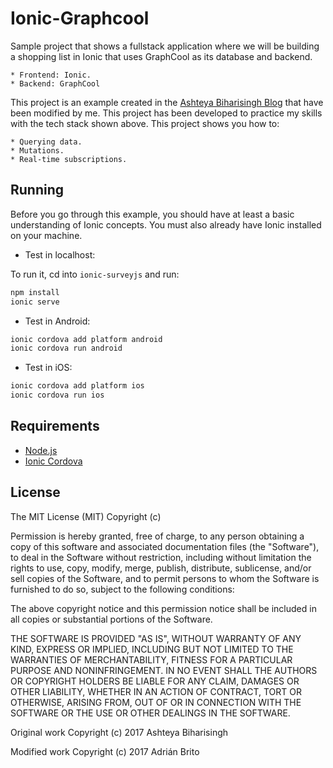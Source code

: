# Ionic-Graphcool

Sample project that shows a fullstack application where we will be building a shopping list in Ionic that uses GraphCool as its database and backend.

    * Frontend: Ionic.
    * Backend: GraphCool

This project is an example created in the [Ashteya Biharisingh Blog](https://gonehybrid.com/how-to-build-an-ionic-app-with-a-graphcool-backend-part-1/) that have been modified by me. This project has been developed to practice my skills with the tech stack shown above. This project shows you how to:

    * Querying data.
    * Mutations.
    * Real-time subscriptions.

## Running

Before you go through this example, you should have at least a basic understanding of Ionic concepts. You must also already have Ionic installed on your machine.

* Test in localhost:

To run it, cd into `ionic-surveyjs` and run:

```bash
npm install
ionic serve
```

* Test in Android: 

```bash
ionic cordova add platform android
ionic cordova run android
```

* Test in iOS: 

```bash
ionic cordova add platform ios
ionic cordova run ios
```

## Requirements

* [Node.js](http://nodejs.org/)
* [Ionic Cordova](https://ionicframework.com/docs/intro/installation/)

## License
   
The MIT License (MIT) Copyright (c)

Permission is hereby granted, free of charge, to any person obtaining a copy of this software and associated documentation files (the "Software"), to deal in the Software without restriction, including without limitation the rights to use, copy, modify, merge, publish, distribute, sublicense, and/or sell copies of the Software, and to permit persons to whom the Software is furnished to do so, subject to the following conditions:

The above copyright notice and this permission notice shall be included in all copies or substantial portions of the Software.

THE SOFTWARE IS PROVIDED "AS IS", WITHOUT WARRANTY OF ANY KIND, EXPRESS OR IMPLIED, INCLUDING BUT NOT LIMITED TO THE WARRANTIES OF MERCHANTABILITY, FITNESS FOR A PARTICULAR PURPOSE AND NONINFRINGEMENT. IN NO EVENT SHALL THE AUTHORS OR COPYRIGHT HOLDERS BE LIABLE FOR ANY CLAIM, DAMAGES OR OTHER LIABILITY, WHETHER IN AN ACTION OF CONTRACT, TORT OR OTHERWISE, ARISING FROM, OUT OF OR IN CONNECTION WITH THE SOFTWARE OR THE USE OR OTHER DEALINGS IN THE SOFTWARE.
   
Original work Copyright (c) 2017 Ashteya Biharisingh

Modified work Copyright (c) 2017 Adrián Brito

